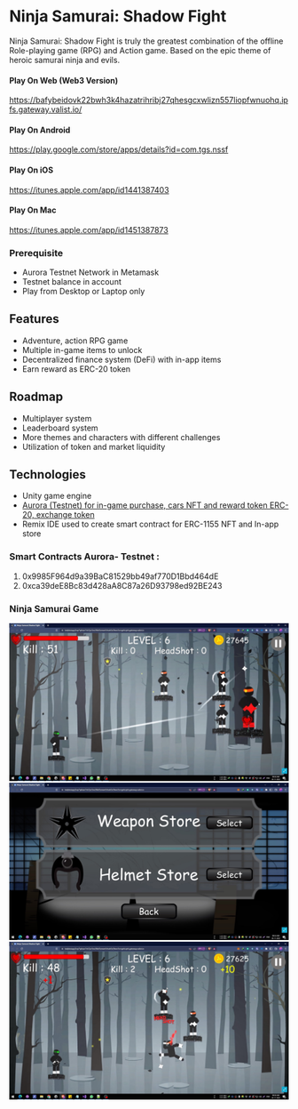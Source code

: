 # Ninja Samurai: Shadow Fight
Ninja Samurai: Shadow Fight is truly the greatest combination of the offline Role-playing game (RPG) and Action game. Based on the epic theme of heroic samurai ninja and evils.

#### Play On Web (Web3 Version)
https://bafybeidovk22bwh3k4hazatrihribj27qhesgcxwlizn557liopfwnuohq.ipfs.gateway.valist.io/

#### Play On Android
https://play.google.com/store/apps/details?id=com.tgs.nssf

#### Play On iOS
https://itunes.apple.com/app/id1441387403

#### Play On Mac
https://itunes.apple.com/app/id1451387873

### Prerequisite
* Aurora Testnet Network in Metamask
* Testnet balance in account
* Play from Desktop or Laptop only

## Features
* Adventure, action RPG game
* Multiple in-game items to unlock
* Decentralized finance system (DeFi) with in-app items
* Earn reward as ERC-20 token

## Roadmap
- Multiplayer system
- Leaderboard system
- More themes and characters with different challenges
- Utilization of token and market liquidity

## Technologies
- Unity game engine
- [Aurora (Testnet) for in-game purchase, cars NFT and reward token ERC-20, exchange token](https://github.com/TGS2016/NinjaSamuraiWeb3/blob/main/Near.md)
- Remix IDE used to create smart contract for ERC-1155 NFT and In-app store

### Smart Contracts Aurora- Testnet : 
1) 0x9985F964d9a39BaC81529bb49af770D1Bbd464dE
2) 0xca39deE8Bc83d428aA8C87a26D93798ed92BE243


### Ninja Samurai Game
![Ninja Samurai](/Images/NJ1.jpg)
![Ninja Samurai](/Images/NJ2.jpg)
![Ninja Samurai](/Images/NJ4.jpg)






